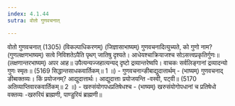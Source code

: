 ```yaml
---
index: 4.1.44
sutra: वोतो गुणवचनात्

---
```

वोतो गुणवचनात् (1305) (विकल्पाधिकरणम्) (जिज्ञासाभाष्यम्) गुणवचनादित्युच्यते, को गुणो नाम? (गुणलक्षणभाष्यम्) सत्वे निविशतेऽपैति पृथग् जातिषु दृश्यते। आधेयश्चाक्रियाजश्च सोऽसत्त्वप्रकृतिर्गुणः॥ (लक्षणान्तरभाष्यम्) अपर आह॥ उपैत्यन्यज्जहात्यन्यद् दृष्टो द्रव्यान्तरेष्वपि। वाचकः सर्वलिङ्गानां द्रव्यादन्यो गुणः स्मृतः॥ (5169 सिद्धान्तसाधकवार्तिकम्॥ 1 ॥) - गुणवचनान्ङीबाद्युदात्तार्थम् - (भाष्यम्) गुणवचनाद् ङीब्वक्तव्यः। किं प्रयोजनम्? आद्युदात्तार्थः। आद्युदात्ताः प्रयोजयन्ति -वस्वी, पट्वी॥ (5170 अतिव्याप्तिवारकवार्तिकम्॥ 2 ॥) - खरुसंयोगपधप्रतिषेधश्च - (भाष्यम्) खरुसंयोगोपधानां च प्रतिषेधो वक्तव्यः -खरुरियं ब्राह्मणी, पाण्डुरियं ब्राह्मणी॥